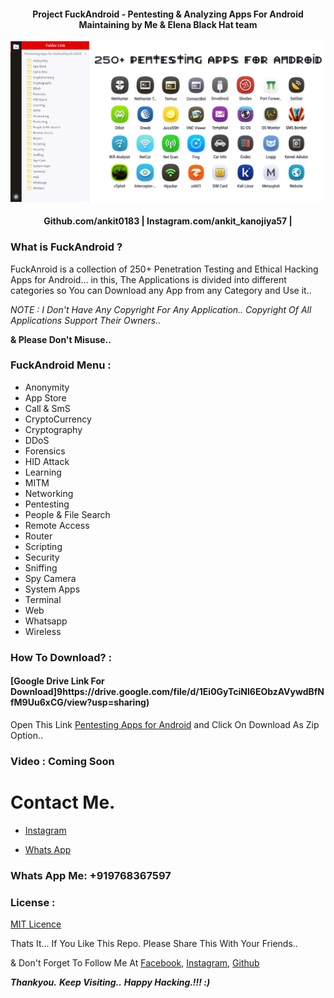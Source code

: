 #### <p align="center">Project FuckAndroid - Pentesting & Analyzing Apps For Android Maintaining by Me & Elena Black Hat team </P>

<p align="center"><img src="https://github.com/ankit0183/Fuck-Android/blob/master/FuckAndroid.png?raw=true" /></p>

#### <p align="center">Github.com/ankit0183 | Instagram.com/ankit_kanojiya57 | </p>

### What is FuckAndroid ?

FuckAnroid is a collection of 250+ Penetration Testing and Ethical Hacking Apps for Android... in this, The Applications is divided into different categories so You can Download any App from any Category and Use it.. 

*NOTE : I Don't Have Any Copyright For Any Application.. Copyright Of All Applications Support Their Owners..*

**& Please Don't Misuse..**

### FuckAndroid Menu :
 
 - Anonymity
 - App Store
 - Call & SmS
 - CryptoCurrency
 - Cryptography
 - DDoS
 - Forensics
 - HID Attack
 - Learning
 - MITM
 - Networking
 - Pentesting
 - People & File Search
 - Remote Access
 - Router
 - Scripting
 - Security
 - Sniffing
 - Spy Camera
 - System Apps 
 - Terminal
 - Web
 - Whatsapp
 - Wireless

### How To Download? :
#### [Google Drive Link For Download]9https://drive.google.com/file/d/1Ei0GyTciNl6EObzAVywdBfNfM9Uu6xCG/view?usp=sharing) 
Open This Link [Pentesting Apps for Android](https://mega.nz/#F!jddEnKgY!ELvIqtW1xzDFwn3ZhpXBWQ) and Click On Download As Zip Option..

### Video : Coming Soon

# Contact Me.



- [Instagram](https://www.instagram.com/ankit_kanojiya57/)

 - [Whats App](https://wa.me/+919768367597)

### Whats App Me: +919768367597


### License :

[MIT Licence](https://github.com/ankit0183/Fuck-Android/blob/master/LICENSE)

Thats It... If You Like This Repo. Please Share This With Your Friends..

& Don't Forget To Follow Me At 
 [Facebook](https://www.facebook.com/Ankit.Kanojiya.0153),
 [Instagram](https://www.instagram.com/ankit_kanojiya57/),
 [Github](https://www.github.com/ankit0183)

***Thankyou.***
***Keep Visiting..***
***Happy Hacking.!!! :)***
